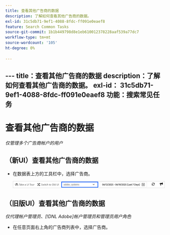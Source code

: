 ```yaml
---
title: 查看其他广告商的数据
description: 了解如何查看其他广告商的数据。
exl-id: 31c5db71-9ef1-4088-8fdc-ff091e0eaef8
feature: Search Common Tasks
source-git-commit: 1b1b449798d8e1eb610012378228aaf539a77dc7
workflow-type: tm+mt
source-wordcount: '105'
ht-degree: 0%

---
```


&#x200B;---
title：查看其他广告商的数据
description：了解如何查看其他广告商的数据。
exl-id： 31c5db71-9ef1-4088-8fdc-ff091e0eaef8
功能：搜索常见任务
---
# 查看其他广告商的数据

*仅管理多个广告商帐户的用户*

## （新UI）查看其他广告商的数据

* 在数据表上方的工具栏中，选择广告商。

  ![工具栏中的广告商选择器](/help/search-social-commerce/assets/advertiser-selector.png "工具栏中的广告商选择器")

## （旧版UI）查看其他广告商的数据

*仅代理帐户管理员、[!DNL Adobe]帐户管理员和管理员用户角色*

* 在任意页面右上角的广告商列表中，选择广告商。
